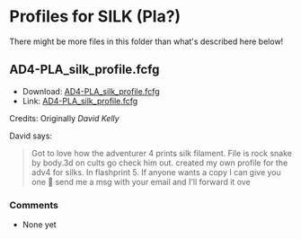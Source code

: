 # Profiles for SILK (Pla?)

There might be more files in this folder than what's described here below!

## AD4-PLA_silk_profile.fcfg

* Download: [AD4-PLA_silk_profile.fcfg](https://raw.githubusercontent.com/rille111/Flashforge-Adventurer-4/master/filament-profile-settings/silk/AD4-PLA_silk_profile.fcfg)
* Link: [AD4-PLA_silk_profile.fcfg](AD4-PLA_silk_profile.fcfg)

Credits: Originally *David Kelly* 

David says:
 > Got to love how the adventurer 4 prints silk filament. File is rock snake by body.3d on cults go check him out.
 > created my own profile for the adv4 for silks. In flashprint 5. If anyone wants a copy I can give you one 🙂 send me a msg with your email and I'll forward it ove

### Comments

* None yet
